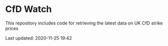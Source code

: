 # CfD Watch

This repository includes code for retrieving the latest data on UK CfD strike prices

Last updated: 2020-11-25 19:42
